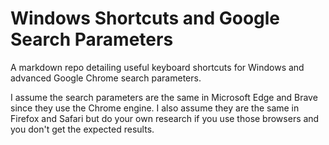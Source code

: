 # Windows Shortcuts and Google Search Parameters

A markdown repo detailing useful keyboard shortcuts for Windows and advanced Google Chrome search parameters. 

I assume the search parameters are the same in Microsoft Edge and Brave since they use the Chrome engine. I also assume they are the same in Firefox and Safari but do your own research if you use those browsers and you don't get the expected results.